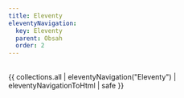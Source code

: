 ```yaml
---
title: Eleventy
eleventyNavigation:
  key: Eleventy
  parent: Obsah
  order: 2
---
```

<br>
{{ collections.all | eleventyNavigation("Eleventy") | eleventyNavigationToHtml | safe }}